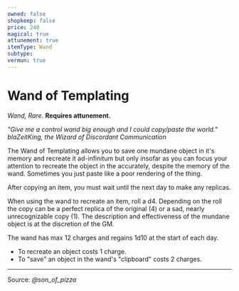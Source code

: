```yaml
---
owned: false
shopkeep: false
price: 240
magical: true
attunement: true
itemType: Wand
subtype: 
vermun: true
---
```

# Wand of Templating

*Wand, Rare*. **Requires attunement.**

*"Give me a control wand big enough and I could copy/paste the world." _blaZeitKing_, the Wizard of Discordant Communication*

The Wand of Templating allows you to save one mundane object in it's memory and recreate it ad-infinitum but only insofar as you can focus your attention to recreate the object in the accurately, despite the memory of the wand. Sometimes you just paste like a poor rendering of the thing.

After copying an item, you must wait until the next day to make any replicas.

When using the wand to recreate an item, roll a d4. Depending on the roll the copy can be a perfect replica of the original (4) or a sad, nearly unrecognizable copy (1). The description and effectiveness of the mundane object is at the discretion of the GM.

The wand has max 12 charges and regains 1d10 at the start of each day. 
- To recreate an object costs 1 charge.
- To "save" an object in the wand's "clipboard" costs 2 charges.

---

Source: *@son_of_pizza*
